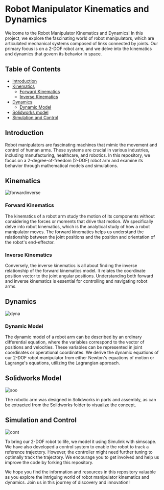 # Robot Manipulator Kinematics and Dynamics

Welcome to the Robot Manipulator Kinematics and Dynamics! In this project, we explore the fascinating world of robot manipulators, which are articulated mechanical systems composed of links connected by joints. Our primary focus is on a 2-DOF robot arm, and we delve into the kinematics and dynamics that govern its behavior in space.

## Table of Contents
- [Introduction](#introduction)
- [Kinematics](#kinematics)
  - [Forward Kinematics](#forward-kinematics)
  - [Inverse Kinematics](#inverse-kinematics)
- [Dynamics](#dynamics)
  - [Dynamic Model](#dynamic-model)
- [Solidworks model](#solidworks-model)
- [Simulation and Control](#simulation-and-control)

## Introduction

Robot manipulators are fascinating machines that mimic the movement and control of human arms. These systems are crucial in various industries, including manufacturing, healthcare, and robotics. In this repository, we focus on a 2-degree-of-freedom (2-DOF) robot arm and examine its behavior through mathematical models and simulations.

## Kinematics
![forwardinverse](https://github.com/UNN-Mechatronics-Engineering/MCT511-Robot-Manipultor-Dynamics-and-Control/assets/63534670/beb070b6-53e2-485f-991c-be7ce5af4e99)

### Forward Kinematics

The kinematics of a robot arm study the motion of its components without considering the forces or moments that drive that motion. We specifically delve into robot kinematics, which is the analytical study of how a robot manipulator moves. The forward kinematics helps us understand the relationship between the joint positions and the position and orientation of the robot's end-effector.

### Inverse Kinematics

Conversely, the inverse kinematics is all about finding the inverse relationship of the forward kinematics model. It relates the coordinate position vector to the joint angular positions. Understanding both forward and inverse kinematics is essential for controlling and navigating robot arms.

## Dynamics
![dyna](https://github.com/UNN-Mechatronics-Engineering/MCT511-Robot-Manipultor-Dynamics-and-Control/assets/63534670/f22c034c-4e8e-4f82-9288-919d05ed5c58)

### Dynamic Model

The dynamic model of a robot arm can be described by an ordinary differential equation, where the variables correspond to the vector of positions and velocities. These variables can be represented in joint coordinates or operational coordinates. We derive the dynamic equations of our 2-DOF robot manipulator from either Newton's equations of motion or Lagrange's equations, utilizing the Lagrangian approach.

## Solidworks Model
![soo](https://github.com/UNN-Mechatronics-Engineering/MCT511-Robot-Manipultor-Dynamics-and-Control/assets/63534670/afa56d14-27aa-4d5c-8f27-1bdc7467cffb)

The robotic arm was designed in Solidworks in parts and assembly, as can be extracted from the Solidworks folder to visualize the concept.

## Simulation and Control
![cont](https://github.com/UNN-Mechatronics-Engineering/MCT511-Robot-Manipultor-Dynamics-and-Control/assets/63534670/0a5b1130-2785-48e5-94ca-b02a38c535b6)

To bring our 2-DOF robot to life, we model it using Simulink with simscape. We have also developed a control system to enable the robot to track a reference trajectory. However, the controller might need further tuning to optimally track the trajectory. We encourage you to get involved and help us improve the code by forking this repository.

We hope you find the information and resources in this repository valuable as you explore the intriguing world of robot manipulator kinematics and dynamics. Join us in this journey of discovery and innovation!
